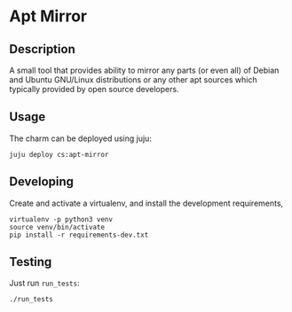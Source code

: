 # Apt Mirror

## Description

A small tool that provides ability to mirror any parts (or even all) of Debian and Ubuntu GNU/Linux distributions or any other apt sources which typically provided by open source developers.

## Usage

The charm can be deployed using juju:
```
juju deploy cs:apt-mirror
```

## Developing

Create and activate a virtualenv,
and install the development requirements,

    virtualenv -p python3 venv
    source venv/bin/activate
    pip install -r requirements-dev.txt

## Testing

Just run `run_tests`:

    ./run_tests
